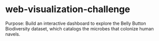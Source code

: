 # web-visualization-challenge
Purpose:
  Build an interactive dashboard to explore the Belly Button Biodiversity dataset, which catalogs the microbes that colonize human  navels.

